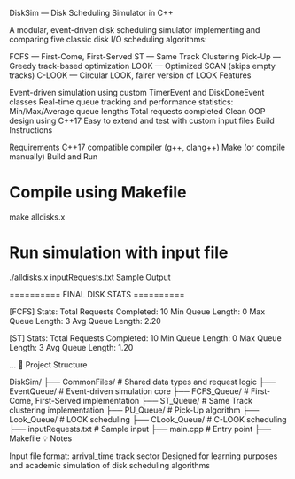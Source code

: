 DiskSim — Disk Scheduling Simulator in C++

A modular, event-driven disk scheduling simulator implementing and comparing five classic disk I/O scheduling algorithms:

FCFS — First-Come, First-Served
ST — Same Track Clustering
Pick-Up — Greedy track-based optimization
LOOK — Optimized SCAN (skips empty tracks)
C-LOOK — Circular LOOK, fairer version of LOOK
Features

Event-driven simulation using custom TimerEvent and DiskDoneEvent classes
Real-time queue tracking and performance statistics:
Min/Max/Average queue lengths
Total requests completed
Clean OOP design using C++17
Easy to extend and test with custom input files
Build Instructions

Requirements
C++17 compatible compiler (g++, clang++)
Make (or compile manually)
Build and Run
# Compile using Makefile
make alldisks.x

# Run simulation with input file
./alldisks.x inputRequests.txt
Sample Output

========== FINAL DISK STATS ==========

[FCFS] Stats:
  Total Requests Completed: 10
  Min Queue Length: 0
  Max Queue Length: 3
  Avg Queue Length: 2.20

[ST] Stats:
  Total Requests Completed: 10
  Min Queue Length: 0
  Max Queue Length: 3
  Avg Queue Length: 1.20

...
📂 Project Structure

DiskSim/
├── CommonFiles/         # Shared data types and request logic
├── EventQueue/          # Event-driven simulation core
├── FCFS_Queue/          # First-Come, First-Served implementation
├── ST_Queue/            # Same Track clustering implementation
├── PU_Queue/            # Pick-Up algorithm
├── Look_Queue/          # LOOK scheduling
├── CLook_Queue/         # C-LOOK scheduling
├── inputRequests.txt    # Sample input
├── main.cpp             # Entry point
├── Makefile
💡 Notes

Input file format: arrival_time track sector
Designed for learning purposes and academic simulation of disk scheduling algorithms
